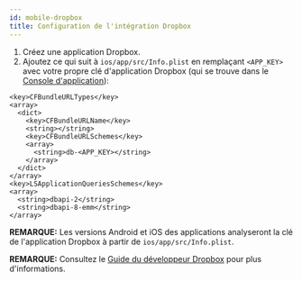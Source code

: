 ```yaml
---
id: mobile-dropbox
title: Configuration de l'intégration Dropbox
---
```


1. Créez une application Dropbox.
2. Ajoutez ce qui suit à ```ios/app/src/Info.plist``` en remplaçant `<APP_KEY>`
   avec votre propre clé d'application Dropbox (qui se trouve dans le
   [Console d'application](https://www.dropbox.com/developers/apps)):
```
<key>CFBundleURLTypes</key>
<array>
  <dict>
    <key>CFBundleURLName</key>
    <string></string>
    <key>CFBundleURLSchemes</key>
    <array>
      <string>db-<APP_KEY></string>
    </array>
  </dict>
</array>
<key>LSApplicationQueriesSchemes</key>
<array>
  <string>dbapi-2</string>
  <string>dbapi-8-emm</string>
</array>
```

**REMARQUE:** Les versions Android et iOS des applications analyseront la clé de l'application Dropbox à partir de ```ios/app/src/Info.plist```.

**REMARQUE:** Consultez le [Guide du développeur Dropbox](https://www.dropbox.com/developers/reference/developer-guide) pour plus d'informations.